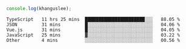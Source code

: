```js
console.log(khanguslee);
```

<!--START_SECTION:waka-->
```text
TypeScript   11 hrs 25 mins  ██████████████████████░░░   88.05 % 
JSON         31 mins         █░░░░░░░░░░░░░░░░░░░░░░░░   04.06 % 
Vue.js       31 mins         █░░░░░░░░░░░░░░░░░░░░░░░░   04.05 % 
JavaScript   25 mins         ▓░░░░░░░░░░░░░░░░░░░░░░░░   03.22 % 
Other        4 mins          ░░░░░░░░░░░░░░░░░░░░░░░░░   00.56 % 
```
<!--END_SECTION:waka-->

<!--
**khanguslee/khanguslee** is a ✨ _special_ ✨ repository because its `README.md` (this file) appears on your GitHub profile.

Here are some ideas to get you started:

- 🔭 I’m currently working on ...
- 🌱 I’m currently learning ...
- 👯 I’m looking to collaborate on ...
- 🤔 I’m looking for help with ...
- 💬 Ask me about ...
- 📫 How to reach me: ...
- 😄 Pronouns: ...
- ⚡ Fun fact: ...
-->
